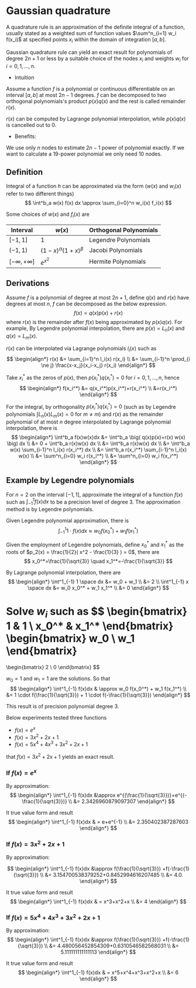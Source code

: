 # Gaussian quadrature

A quadrature rule is an approximation of the definite integral of a function, usually stated as a weighted sum of function values $\sum^n_{i=1} w_i f(x_i)$ at specified points $x_i$ within the domain of integration $[a,b]$. 

Gaussian quadrature rule can yield an exact result for polynomials of degree $2n+1$ or less by a suitable choice of the nodes $x_i$ and weights $w_i$ for $i=0,1,...,n$.

* Intuition

Assume a function $f$ is a polynomial or continuous differentiable on an interval $[a,b]$ at most $2n-1$ degrees. $f$ can be decomposed to two orthogonal polynomials's product $p(x)q(x)$ and the rest is called remainder $r(x)$. 

$r(x)$ can be computed by Lagrange polynomial interpolation, while $p(x)q(x)$ is cancelled out to $0$.

* Benefits:

We use only $n$ nodes to estimate $2n-1$ power of polynomial exactly.  If we want to calculate a $19$-power polynomial we only need $10$ nodes.

## Definition

Integral of a function $h$ can be approximated via the form ($w(x)$ and $w_i(x)$ refer to two different things)
$$
\int^b_a w(x) f(x) dx
\approx
\sum_{i=0}^n w_i(x) f_i(x) 
$$

Some choices of $w(x)$ and $f_i(x)$ are

|Interval|$w(x)$|Orthogonal Polynomials|
|-|-|-|
|$[-1,1]$|$1$|Legendre Polynomials|
|$(-1,1)$|$(1-x)^\alpha (1+x)^\beta$|Jacobi Polynomials|
|$[-\infty,+\infty]$|$e^{x^2}$|Hermite Polynomials|


## Derivations

Assume $f$ is a polynomial of degree at most $2n + 1$, define $q(x)$ and $r(x)$ have degrees at most $n$, $f$ can be decomposed as the below expression.
$$
f(x) = q(x)p(x)+r(x)
$$
where $r(x)$ is the remainder after $f(x)$ being approximated by $p(x) q(x)$. For example, By Legendre polynomial interpolation, there are $p(x)=L_n(x)$ and $q(x)=L_m(x)$.

$r(x)$ can be interpolated via Lagrange polynomials $l_i(x)$ such as
$$
\begin{align*}
r(x) &=
\sum_{i=1}^n l_i(x) r(x_i)
\\ &=
\sum_{i-1}^n
  \prod_{i \ne j} \frac{x-x_j}{x_i-x_j}
  r(x_i)
\end{align*}
$$  

Take $x_i^*$ as the zeros of $p(x)$, then $p(x_i^*)q(x_i^*)=0$ for $i=0,1,...,n$, hence
$$
\begin{align*}
f(x_i^*) &= q(x_i^*)p(x_i^*)+r(x_i^*)
\\ &=r(x_i^*)
\end{align*}
$$

For the integral, by orthogonality $p(x_i^*)q(x_i^*)=0$ (such as by Legendre polynomials $\int L_n(x)L_m(x)=0$ for $m\ne m$) and $r(x)$ as the remainder polynomial of at most $n$ degree interpolated by Lagrange polynomial interpolation, there is 
$$
\begin{align*}
\int^b_a f(x)w(x)dx
&=
\int^b_a \big(
    q(x)p(x)+r(x) w(x)
    \big)
    dx
\\ &=
0 + \int^b_a r(x)w(x) dx
\\ &=
\int^b_a r(x)w(x) dx
\\ &=
\int^b_a w(x) \sum_{i-1}^n l_i(x) r(x_i^*)
 dx
\\ &=
\int^b_a r(x_i^*)
\sum_{i-1}^n l_i(x) w(x)
\\ &=
\sum^n_{i=0} w_i r(x_i^*)
\\ &=
\sum^n_{i=0} w_i f(x_i^*)
\end{align*}
$$

## Example by Legendre polynomials

For $n=2$ on the interval $[-1,1]$, approximate the integral of a function $f(x)$ such as $\int^1_{-1} f(x)dx$ to be a precision level of degree $3$. The approximation method is by Legendre polynomials.

Given Legendre polynomial approximation, there is
$$
\int^1_{-1} 1 \cdot f(x)dx
\approx
w_0 f(x_0^*) + w_1 f(x_1^*)
$$

Given the employment of Legendre polynomials, define $x_0^*$ and $x_1^*$ as the roots of $p_2(x) = \frac{1}{2}( x^2 - \frac{1}{3} ) = 0$, there are
$$
x_0^*=\frac{1}{\sqrt{3}} 
\quad 
x_1^*=-\frac{1}{\sqrt{3}} 
$$

By Lagrange polynomial interpolation, there are
$$
\begin{align*}
\int^1_{-1} 1 \space dx
&= w_0 + w_1
\\ &= 2
\\
\int^1_{-1} x \space dx
&= w_0 x_0^* + w_1 x_1^*
\\ &= 0
\end{align*}
$$ 

Solve $w_i$ such as
$$
\begin{bmatrix}
1 & 1 \\
x_0^* & x_1^*
\end{bmatrix}
\begin{bmatrix}
w_0 \\
w_1
\end{bmatrix}
=
\begin{bmatrix}
2 \\
0
\end{bmatrix}
$$

$w_0=1$ and $w_1=1$ are the solutions. So that
$$
\begin{align*}
\int^1_{-1} f(x)dx
& \approx
w_0 f(x_0^*) + w_1 f(x_1^*)
\\ &=
1 \cdot f(\frac{1}{\sqrt{3}}) + 1 \cdot f(-\frac{1}{\sqrt{3}}) 
\end{align*}
$$

This result is of precision polynomial degree $3$.

Below experiments tested three functions 
* $f(x)=e^x$
* $f(x)=3x^2+2x+1$
* $f(x)=5x^4+4x^3+3x^2+2x+1$
 
that $f(x)=3x^2+2x+1$ yields an exact result.

### If $f(x)=e^x$

By approximation: 
$$
\begin{align*}
\int^1_{-1} f(x)dx
&\approx
e^{(\frac{1}{\sqrt{3}})}+e^{(-\frac{1}{\sqrt{3}})}
\\ &=
2.3426960879097307
\end{align*}
$$

It true value form and result
$$
\begin{align*}
\int^1_{-1} f(x)dx
& =
e+e^{-1}
\\ &=
2.350402387287603
\end{align*}
$$

### If $f(x)=3x^2+2x+1$

By approximation: 

$$
\begin{align*}
\int^1_{-1} f(x)dx
&\approx
f(\frac{1}{\sqrt{3}}) +f(-\frac{1}{\sqrt{3}}) 
\\ &=
3.154700538379252+0.8452994616207485
\\ &=
4.0.
\end{align*}
$$

It true value form and result
$$
\begin{align*}
\int^1_{-1} f(x)dx
& =
x^3+x^2+x
\\ &=
4
\end{align*}
$$

### If $f(x)=5x^4+4x^3+3x^2+2x+1$

By approximation: 
$$
\begin{align*}
\int^1_{-1} f(x)dx
&\approx
f(\frac{1}{\sqrt{3}}) +f(-\frac{1}{\sqrt{3}}) 
\\ &=
4.480056452854309+0.6310546582568031
\\ &=
5.111111111111113
\end{align*}
$$

It true value form and result
$$
\begin{align*}
\int^1_{-1} f(x)dx
& =
x^5+x^4+x^3+x^2+x
\\ &=
6
\end{align*}
$$